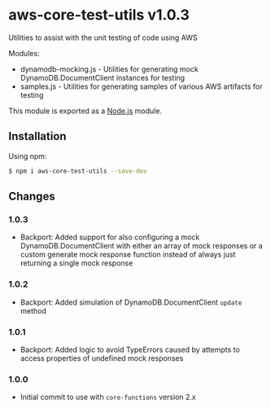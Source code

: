 # aws-core-test-utils v1.0.3
Utilities to assist with the unit testing of code using AWS

Modules:
- dynamodb-mocking.js - Utilities for generating mock DynamoDB.DocumentClient instances for testing
- samples.js - Utilities for generating samples of various AWS artifacts for testing

This module is exported as a [Node.js](https://nodejs.org/) module.

## Installation

Using npm:
```bash
$ npm i aws-core-test-utils --save-dev
```

## Changes

### 1.0.3
- Backport: Added support for also configuring a mock DynamoDB.DocumentClient with either an array of mock responses or 
  a custom generate mock response function instead of always just returning a single mock response

### 1.0.2
- Backport: Added simulation of DynamoDB.DocumentClient `update` method

### 1.0.1
- Backport: Added logic to avoid TypeErrors caused by attempts to access properties of undefined mock responses

### 1.0.0
- Initial commit to use with `core-functions` version 2.x